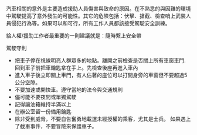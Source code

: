 [Title]: # (駕駛指南)
[Order]: # (0)

汽車相關的意外是主要造成援助人員傷害與致命的原因。在不熟悉的與因難的環境中駕駛提高了意外發生的可能性。其它的危險包括：伏擊、搶截、檢查哨上武裝人員侵犯行為等。如果可以和可行，所有工作人員都該接受駕駛安全訓練。

給人權/援助工作者最重要的一則建議就是：隨時繫上安全帶

駕駛守則
* 把車子停在視線明亮人群眾多的地點。離開之前檢查是否關上所有車窗車門. 回到車子前把車鑰匙拿在手上。先檢查後座再進入車內
* 進入車子後立即關上車門，有人佔著的座位可以打開身旁的車窗但不要超過5公分空隙。
* 不要加速或開快車。遵守當地的法令與交通規則
* 儘可能不要夜間或單獨駕駛
* 記得讓油箱維持半滿以上
* 在辦公室留一份備用鑰匙
* 除非受到威脅，不要自告奮勇地載運未經授權的乘客，尤其是士兵。 如果遇上了截車事件，不要冒險來保護車子。